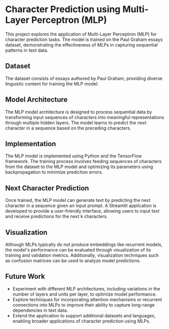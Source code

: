 # Character Prediction using Multi-Layer Perceptron (MLP)

This project explores the application of Multi-Layer Perceptron (MLP) for character prediction tasks. The model is trained on the Paul Graham essays dataset, demonstrating the effectiveness of MLPs in capturing sequential patterns in text data.

## Dataset

The dataset consists of essays authored by Paul Graham, providing diverse linguistic content for training the MLP model.

## Model Architecture

The MLP model architecture is designed to process sequential data by transforming input sequences of characters into meaningful representations through multiple hidden layers. The model learns to predict the next character in a sequence based on the preceding characters.

## Implementation

The MLP model is implemented using Python and the TensorFlow framework. The training process involves feeding sequences of characters from the dataset to the MLP model and optimizing its parameters using backpropagation to minimize prediction errors.

## Next Character Prediction

Once trained, the MLP model can generate text by predicting the next character in a sequence given an input prompt. A Streamlit application is developed to provide a user-friendly interface, allowing users to input text and receive predictions for the next k characters.

## Visualization

Although MLPs typically do not produce embeddings like recurrent models, the model's performance can be evaluated through visualization of its training and validation metrics. Additionally, visualization techniques such as confusion matrices can be used to analyze model predictions.

## Future Work

- Experiment with different MLP architectures, including variations in the number of layers and units per layer, to optimize model performance.
- Explore techniques for incorporating attention mechanisms or recurrent connections into MLPs to improve their ability to capture long-range dependencies in text data.
- Extend the application to support additional datasets and languages, enabling broader applications of character prediction using MLPs.
